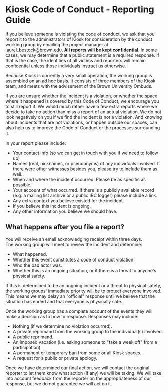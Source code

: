 # Kiosk Code of Conduct - Reporting Guide
If you believe someone is violating the code of conduct, we ask that you report it to the administrators of Kiosk for consideration by the conduct working group by emailing the project manager at  
laurel_bestock@brown.edu. **All reports will be kept confidential**.  In some cases, we may determine that a public statement is a required response. If that is the case, the identities of all victims and reporters will remain confidential unless those individuals instruct us otherwise.  
  
  
Because Kiosk is currently a very small operation, the working group is assembled on an ad hoc basis. It consists of three members of the Kiosk team, and meets with the advisement of the Brown University Ombuds.


If you are unsure whether the incident is a violation, or whether the space where it happened is covered by this Code of Conduct, we encourage you to still report it. We would much rather have a few extra reports where we decide to take no action than miss a report of an actual violation. We do not look negatively on you if we find the incident is not a violation. And knowing about incidents that are not violations, or happen outside our spaces, can also help us to improve the Code of Conduct or the processes surrounding it.  

In your report please include:  

*	Your contact info (so we can get in touch with you if we need to follow up)
*	Names (real, nicknames, or pseudonyms) of any individuals involved. If there were other witnesses besides you, please try to include them as well.
*	When and where the incident occurred. Please be as specific as possible.
*	Your account of what occurred. If there is a publicly available record (e.g. a mailing list archive or a public IRC logger) please include a link.
*	Any extra context you believe existed for the incident.
*	If you believe this incident is ongoing.
*	Any other information you believe we should have.

## What happens after you file a report?
You will receive an email acknowledging receipt within three days.   
The working group will meet to review the incident and determine:  
*	What happened.
*	Whether this event constitutes a code of conduct violation.
*	Who the bad actor was.
*	Whether this is an ongoing situation, or if there is a threat to anyone's physical safety.  

If this is determined to be an ongoing incident or a threat to physical safety, the working groups' immediate priority will be to protect everyone involved. This means we may delay an "official" response until we believe that the situation has ended and that everyone is physically safe.  

Once the working group has a complete account of the events they will make a decision as to how to response. Responses may include:  

*	Nothing (if we determine no violation occurred).
*	A private reprimand from the working group to the individual(s) involved.
*	A public reprimand.
*	An imposed vacation (i.e. asking someone to "take a week off" from a participation).
*	A permanent or temporary ban from some or all Kiosk spaces.
*	A request for a public or private apology.  
	
Once we have determined our final action, we will contact the original reporter to let them know what action (if any) we will be taking. We will take into account feedback from the reporter on the appropriateness of our response, but we do not guarantee we will act on it.

